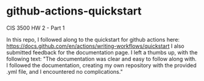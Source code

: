 # github-actions-quickstart
CIS 3500 HW 2 - Part 1

In this repo, I followed along to the quickstart for github actions here: https://docs.github.com/en/actions/writing-workflows/quickstart
I also submitted feedback for the documentation page. I left a thumbs up, with the following text:
"The documentation was clear and easy to follow along with. I followed the documentation, creating my own repository with the provided .yml file, and I encountered no complications."
